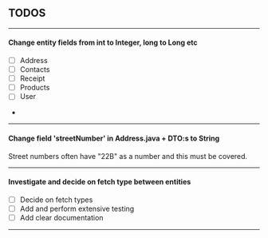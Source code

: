 ## TODOS

-------------------------------------------------------------


#### Change entity fields from int to Integer, long to Long etc

-[ ] Address
-[ ] Contacts
-[ ] Receipt
-[ ] Products
-[ ] User
- 
--------------------------------------------------------------

#### Change field 'streetNumber' in Address.java + DTO:s to String
Street numbers often have "22B" as a number and this must be covered.

--------------------------------------------------------------

#### Investigate and decide on fetch type between entities

- [ ] Decide on fetch types
- [ ] Add and perform extensive testing
- [ ] Add clear documentation

---------------------------------------------------------------